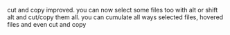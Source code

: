 cut and copy  improved. you can now select some files too with alt or shift alt and cut/copy them all. you can cumulate all ways selected files, hovered files and even cut and copy  